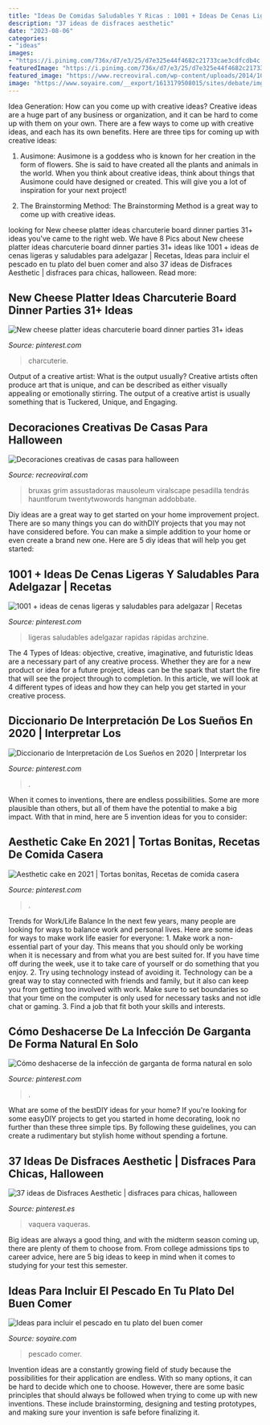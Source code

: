 ```yaml
---
title: "Ideas De Comidas Saludables Y Ricas : 1001 + Ideas De Cenas Ligeras Y Saludables Para Adelgazar"
description: "37 ideas de disfraces aesthetic"
date: "2023-08-06"
categories:
- "ideas"
images:
- "https://i.pinimg.com/736x/d7/e3/25/d7e325e44f4682c21733cae3cdfcdb4c.jpg"
featuredImage: "https://i.pinimg.com/736x/d7/e3/25/d7e325e44f4682c21733cae3cdfcdb4c.jpg"
featured_image: "https://www.recreoviral.com/wp-content/uploads/2014/10/muerte2.jpg"
image: "https://www.soyaire.com/__export/1613179508015/sites/debate/img/2021/02/12/fish-plate_crop1613179484398.jpg_242310155.jpg"
---
```



Idea Generation: How can you come up with creative ideas?
Creative ideas are a huge part of any business or organization, and it can be hard to come up with them on your own. There are a few ways to come up with creative ideas, and each has its own benefits. Here are three tips for coming up with creative ideas:
1. Ausimone: Ausimone is a goddess who is known for her creation in the form of flowers. She is said to have created all the plants and animals in the world. When you think about creative ideas, think about things that Ausimone could have designed or created. This will give you a lot of inspiration for your next project!

2. The Brainstorming Method: The Brainstorming Method is a great way to come up with creative ideas.

	

		
looking for New cheese platter ideas charcuterie board dinner parties 31+ ideas you've came to the right web. We have 8 Pics about New cheese platter ideas charcuterie board dinner parties 31+ ideas like 1001 + ideas de cenas ligeras y saludables para adelgazar | Recetas, Ideas para incluir el pescado en tu plato del buen comer and also 37 ideas de Disfraces Aesthetic | disfraces para chicas, halloween. Read more:
		
    
## New Cheese Platter Ideas Charcuterie Board Dinner Parties 31+ Ideas

<img loading=lazy src="https://i.pinimg.com/736x/b9/1c/73/b91c7388741da951e100cd59149f45fb.jpg" onerror="this.onerror=null;this.src='https://tse1.mm.bing.net/th?id=OIP.pHXgPM8X2iwDBANEyAaZCwAAAA&amp;pid=15.1';" alt="New cheese platter ideas charcuterie board dinner parties 31+ ideas">

_Source: pinterest.com_

>charcuterie. 

	

Output of a creative artist: What is the output usually?
Creative artists often produce art that is unique, and can be described as either visually appealing or emotionally stirring. The output of a creative artist is usually something that is Tuckered, Unique, and Engaging.

    
## Decoraciones Creativas De Casas Para Halloween

<img loading=lazy src="https://www.recreoviral.com/wp-content/uploads/2014/10/muerte2.jpg" onerror="this.onerror=null;this.src='https://tse3.mm.bing.net/th?id=OIP.S2IVNz569qHlV2zpDNZtcAHaFi&amp;pid=15.1';" alt="Decoraciones creativas de casas para halloween">

_Source: recreoviral.com_

>bruxas grim assustadoras mausoleum viralscape pesadilla tendrás hauntforum twentytwowords hangman addobbate. 

	

Diy ideas are a great way to get started on your home improvement project. There are so many things you can do withDIY projects that you may not have considered before. You can make a simple addition to your home or even create a brand new one. Here are 5 diy ideas that will help you get started:

    
## 1001 + Ideas De Cenas Ligeras Y Saludables Para Adelgazar | Recetas

<img loading=lazy src="https://i.pinimg.com/736x/cd/39/3c/cd393cc462ac0c3ce9fe6e0139804c13.jpg" onerror="this.onerror=null;this.src='https://tse2.mm.bing.net/th?id=OIP.X8N-Cmlj2ZrF59XI_un2XAHaNK&amp;pid=15.1';" alt="1001 + ideas de cenas ligeras y saludables para adelgazar | Recetas">

_Source: pinterest.com_

>ligeras saludables adelgazar rapidas rápidas archzine. 

	

The 4 Types of Ideas: objective, creative, imaginative, and futuristic
Ideas are a necessary part of any creative process. Whether they are for a new product or idea for a future project, ideas can be the spark that start the fire that will see the project through to completion. In this article, we will look at 4 different types of ideas and how they can help you get started in your creative process.

    
## Diccionario De Interpretación De Los Sueños En 2020 | Interpretar Los

<img loading=lazy src="https://i.pinimg.com/736x/d7/e3/25/d7e325e44f4682c21733cae3cdfcdb4c.jpg" onerror="this.onerror=null;this.src='https://tse1.mm.bing.net/th?id=OIP.6v5P-NsEDQoAFsFGz6rBgAHaER&amp;pid=15.1';" alt="Diccionario de Interpretación de Los Sueños en 2020 | Interpretar los">

_Source: pinterest.com_

>. 

	

When it comes to inventions, there are endless possibilities. Some are more plausible than others, but all of them have the potential to make a big impact. With that in mind, here are 5 invention ideas for you to consider: 

    
## Aesthetic Cake En 2021 | Tortas Bonitas, Recetas De Comida Casera

<img loading=lazy src="https://i.pinimg.com/736x/5f/1e/59/5f1e596f413f2f2cb4144bc8fd16caee.jpg" onerror="this.onerror=null;this.src='https://tse1.mm.bing.net/th?id=OIP.Hh5nkugFopb12GpZ2MYjCwHaHa&amp;pid=15.1';" alt="Aesthetic cake en 2021 | Tortas bonitas, Recetas de comida casera">

_Source: pinterest.com_

>. 

	

Trends for Work/Life Balance
In the next few years, many people are looking for ways to balance work and personal lives. Here are some ideas for ways to make work life easier for everyone: 1. Make work a non-essential part of your day. This means that you should only be working when it is necessary and from what you are best suited for. If you have time off during the week, use it to take care of yourself or do something that you enjoy. 2. Try using technology instead of avoiding it. Technology can be a great way to stay connected with friends and family, but it also can keep you from getting too involved with work. Make sure to set boundaries so that your time on the computer is only used for necessary tasks and not idle chat or gaming. 3. Find a job that fit both your skills and interests.

    
## ﻿Cómo Deshacerse De La Infección De Garganta De Forma Natural En Solo

<img loading=lazy src="https://i.pinimg.com/736x/17/9c/11/179c11e984ceba9981b03f9262536623.jpg" onerror="this.onerror=null;this.src='https://tse3.mm.bing.net/th?id=OIP.fTeXIeftZwU0ADZfaCcwPwHaO0&amp;pid=15.1';" alt="﻿Cómo deshacerse de la infección de garganta de forma natural en solo">

_Source: pinterest.com_

>. 

	

What are some of the bestDIY ideas for your home?
If you're looking for some easyDIY projects to get you started in home decorating, look no further than these three simple tips. By following these guidelines, you can create a rudimentary but stylish home without spending a fortune.

    
## 37 Ideas De Disfraces Aesthetic | Disfraces Para Chicas, Halloween

<img loading=lazy src="https://i.pinimg.com/236x/b0/fe/65/b0fe652702bfacdc39cde9bccbebed47.jpg" onerror="this.onerror=null;this.src='https://tse4.mm.bing.net/th?id=OIP.MHyXskYPCnUbKhe1Mcs3SgAAAA&amp;pid=15.1';" alt="37 ideas de Disfraces Aesthetic | disfraces para chicas, halloween">

_Source: pinterest.es_

>vaquera vaqueras. 

	

Big ideas are always a good thing, and with the midterm season coming up, there are plenty of them to choose from. From college admissions tips to career advice, here are 5 big ideas to keep in mind when it comes to studying for your test this semester.

    
## Ideas Para Incluir El Pescado En Tu Plato Del Buen Comer

<img loading=lazy src="https://www.soyaire.com/__export/1613179508015/sites/debate/img/2021/02/12/fish-plate_crop1613179484398.jpg_242310155.jpg" onerror="this.onerror=null;this.src='https://tse3.mm.bing.net/th?id=OIP.AyNBUPuMNijcZp2OC99rhQHaEk&amp;pid=15.1';" alt="Ideas para incluir el pescado en tu plato del buen comer">

_Source: soyaire.com_

>pescado comer. 

	

Invention ideas are a constantly growing field of study because the possibilities for their application are endless. With so many options, it can be hard to decide which one to choose. However, there are some basic principles that should always be followed when trying to come up with new inventions. These include brainstorming, designing and testing prototypes, and making sure your invention is safe before finalizing it.

